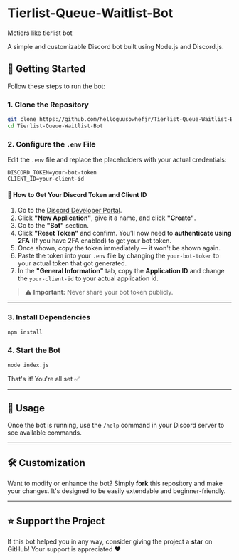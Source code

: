# Tierlist-Queue-Waitlist-Bot
Mctiers like tierlist bot 

A simple and customizable Discord bot built using Node.js and Discord.js.

## 🚀 Getting Started

Follow these steps to run the bot:

### 1. Clone the Repository
```bash
git clone https://github.com/helloguusowhefjr/Tierlist-Queue-Waitlist-Bot.git
cd Tierlist-Queue-Waitlist-Bot
````

### 2. Configure the `.env` File

Edit the `.env` file and replace the placeholders with your actual credentials:

```
DISCORD_TOKEN=your-bot-token
CLIENT_ID=your-client-id
```

#### 🔐 How to Get Your Discord Token and Client ID 

1. Go to the [Discord Developer Portal](https://discord.com/developers/applications).
2. Click **"New Application"**, give it a name, and click **"Create"**.
3. Go to the **"Bot"** section.
4. Click **"Reset Token"** and confirm.
   You’ll now need to **authenticate using 2FA** (If you have 2FA enabled) to get your bot token.
5. Once shown, copy the token immediately — it won't be shown again.
6. Paste the token into your `.env` file by changing the `your-bot-token` to your actual token that got generated.
7. In the **"General Information"** tab, copy the **Application ID** and change the `your-client-id` to your actual application id.

> ⚠️ **Important:** Never share your bot token publicly.

---

### 3. Install Dependencies

```bash
npm install
```

### 4. Start the Bot

```bash
node index.js
```

That's it! You're all set ✅

---

## 📘 Usage

Once the bot is running, use the `/help` command in your Discord server to see available commands.

---

## 🛠️ Customization

Want to modify or enhance the bot? Simply **fork** this repository and make your changes.
It's designed to be easily extendable and beginner-friendly.

---

## ⭐ Support the Project

If this bot helped you in any way, consider giving the project a **star** on GitHub!
Your support is appreciated ❤️
